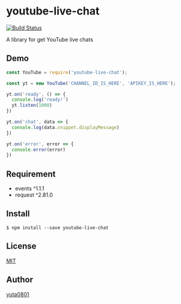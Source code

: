 # youtube-live-chat

[![Build Status](https://travis-ci.org/yuta0801/youtube-live-chat.svg?branch=master)](https://travis-ci.org/yuta0801/youtube-live-chat)

A library for get YouTube live chats

## Demo

```js
const YouTube = require('youtube-live-chat');

const yt = new YouTube('CHANNEL_ID_IS_HERE', 'APIKEY_IS_HERE');

yt.on('ready', () => {
  console.log('ready!')
  yt.listen(1000)
})

yt.on('chat', data => {
  console.log(data.snippet.displayMessage)
})

yt.on('error', error => {
  console.error(error)
})
```

## Requirement

- events ^1.1.1
- request ^2.81.0

## Install

```
$ npm install --save youtube-live-chat
```

## License

[MIT](https://github.com/yuta0801/youtube-live-chat/blob/master/LICENSE)

## Author

[yuta0801](https://github.com/yuta0801)
